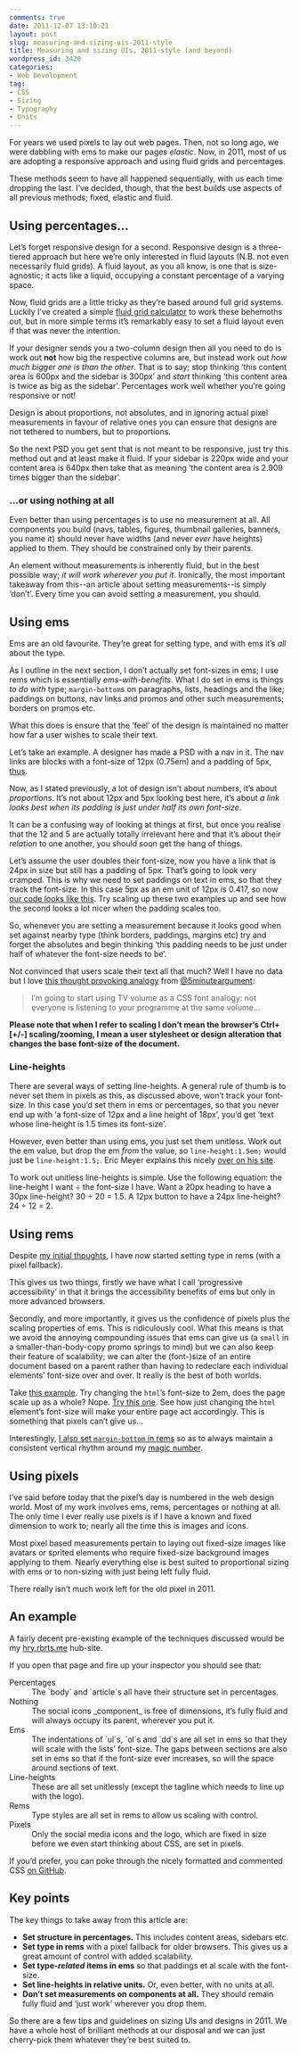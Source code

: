 ```yaml
---
comments: true
date: 2011-12-07 13:10:21
layout: post
slug: measuring-and-sizing-uis-2011-style
title: Measuring and sizing UIs, 2011-style (and beyond)
wordpress_id: 3420
categories:
- Web Development
tag:
- CSS
- Sizing
- Typography
- Units
---
```


For years we used pixels to lay out web pages. Then, not so long ago, we were dabbling with ems to make our pages _elastic_. Now, in 2011, most of us are adopting a responsive approach and using fluid grids and percentages.

These methods seem to have all happened sequentially, with us each time dropping the last. I’ve decided, though, that the best builds use aspects of all previous methods; fixed, elastic and fluid.

## Using percentages…

Let’s forget responsive design for a second. Responsive design is a three-tiered approach but here we’re only interested in fluid layouts (N.B. not even necessarily fluid grids). A fluid layout, as you all know, is one that is size-agnostic; it acts like a liquid, occupying a constant percentage of a varying space.

Now, fluid grids are a little tricky as they’re based around full grid systems. Luckily I’ve created a simple [fluid grid calculator](http://csswizardry.com/fluid-grids/) to work these behemoths out, but in more simple terms it’s remarkably easy to set a fluid layout even if that was never the intention.

If your designer sends you a two-column design then all you need to do is work out **not** how big the respective columns are, but instead work out _how much bigger one is than the other_. That is to say; stop thinking ‘this content area is 600px and the sidebar is 300px’ and _start_ thinking ‘this content area is twice as big as the sidebar’. Percentages work well whether you’re going responsive or not!

Design is about proportions, not absolutes, and in ignoring actual pixel measurements in favour of relative ones you can ensure that designs are not tethered to numbers, but to proportions.

So the next PSD you get sent that is not meant to be responsive, just try this method out and at least make it fluid. If your sidebar is 220px wide and your content area is 640px then take that as meaning ‘the content area is 2.909 times bigger than the sidebar’.

### …or using nothing at all

Even better than using percentages is to use no measurement at all. All components you build (navs, tables, figures, thumbnail galleries, banners, you name it) should never have widths (and never _ever_ have heights) applied to them. They should be constrained only by their parents.

An element without measurements is inherently fluid, but in the best possible way; _it will work wherever you put it_. Ironically, the most important takeaway from this--an article about setting measurements--is simply ‘don’t’. Every time you can avoid setting a measurement, you should.

## Using ems

Ems are an old favourite. They’re great for setting type, and with ems it’s _all_ about the type.

As I outline in the next section, I don’t actually set font-sizes in ems; I use rems which is essentially _ems-with-benefits_. What I do set in ems is things _to do with_ type; `margin-bottom`s on paragraphs, lists, headings and the like; paddings on buttons, nav links and promos and other such measurements; borders on promos etc.

What this does is ensure that the ‘feel’ of the design is maintained no matter how far a user wishes to scale their text.

Let’s take an example. A designer has made a PSD with a nav in it. The nav links are blocks with a font-size of 12px (0.75em) and a padding of 5px, [thus](http://jsfiddle.net/csswizardry/NZLwc/).

Now, as I stated previously, a lot of design isn’t about numbers, it’s about _proportions_. It’s not about 12px and 5px looking best here, it’s about _a link looks best when its padding is just under half its own font-size_.

It can be a confusing way of looking at things at first, but once you realise that the 12 and 5 are actually totally irrelevant here and that it’s about their _relation_ to one another, you should soon get the hang of things.

Let’s assume the user doubles their font-size, now you have a link that is 24px in size but still has a padding of 5px. That’s going to look very cramped. This is why we need to set paddings on text in ems, so that they track the font-size. In this case 5px as an em unit of 12px is 0.417, so now [our code looks like this](http://jsfiddle.net/csswizardry/NZLwc/2/). Try scaling up these two examples up and see how the second looks a lot nicer when the padding scales too.

So, whenever you are setting a measurement because it looks good when set against nearby type (think borders, paddings, margins etc) try and forget the absolutes and begin thinking ‘this padding needs to be just under half of whatever the font-size needs to be’.

Not convinced that users scale their text all that much? Well I have no data but I love [this thought provoking analogy](https://twitter.com/5minuteargument/status/134682811683717121) from [@5minuteargument](https://twitter.com/5minuteargument/):

> I’m going to start using TV volume as a CSS font analogy: not everyone is listening to your programme at the same volume…

**Please note that when I refer to scaling I don’t mean the browser’s Ctrl+[+/-] scaling/zooming, I mean a user stylesheet or design alteration that changes the base font-size of the document.**

### Line-heights

There are several ways of setting line-heights. A general rule of thumb is to never set them in pixels as this, as discussed above, won’t track your font-size. In this case you’d set them in ems or percentages, so that you never end up with ‘a font-size of 12px and a line height of 18px’, you’d get ‘text whose line-height is 1.5 times its font-size’.

However, even better than using ems, you just set them unitless. Work out the em value, but drop the em _from_ the value, so `line-height:1.5em;` would just be `line-height:1.5;`. Eric Meyer explains this nicely [over on his site](http://meyerweb.com/eric/thoughts/2006/02/08/unitless-line-heights/).

To work out unitless line-heights is simple. Use the following equation: the line-height I want ÷ the font-size I have. Want a 20px heading to have a 30px line-height? 30 ÷ 20 = 1.5. A 12px button to have a 24px line-height? 24 ÷ 12 = 2.

## Using rems

Despite [my initial thoughts](http://csswizardry.com/2011/05/font-sizing-with-rem-could-be-avoided/), I have now started setting type in rems (with a pixel fallback).

This gives us two things, firstly we have what I call ‘progressive accessibility’ in that it brings the accessibility benefits of ems but only in more advanced browsers.

Secondly, and more importantly, it gives us the confidence of pixels plus the scaling properties of ems. This is ridiculously cool. What this means is that we avoid the annoying compounding issues that ems can give us (a `small` in a smaller-than-body-copy promo springs to mind) but we can also keep their feature of scalability; we can alter the (font-)size of an entire document based on a parent rather than having to redeclare each individual elements’ font-size over and over. It really is the best of both worlds.

Take [this example](http://jsfiddle.net/csswizardry/6CEjX/). Try changing the `html`’s font-size to 2em, does the page scale up as a whole? Nope. [Try this one](http://jsfiddle.net/csswizardry/6CEjX/1/). See how just changing the `html` element’s font-size will make your entire page act accordingly. This is something that pixels can’t give us...

Interestingly, [I also set `margin-bottom` in rems](https://github.com/csswizardry/hry.rbrts.me/blob/master/css/style.css#LC152) so as to always maintain a consistent vertical rhythm around my [magic number](http://coding.smashingmagazine.com/2011/03/14/technical-web-typography-guidelines-and-techniques/#tt-magic-number).

## Using pixels

I’ve said before today that the pixel’s day is numbered in the web design world. Most of my work involves ems, rems, percentages or nothing at all. The only time I ever really use pixels is if I have a known and fixed dimension to work to; nearly all the time this is images and icons.

Most pixel based measurements pertain to laying out fixed-size images like avatars or sprited elements who require fixed-size background images applying to them. Nearly everything else is best suited to proportional sizing with ems or to non-sizing with just being left fully fluid.

There really isn’t much work left for the old pixel in 2011.

## An example

A fairly decent pre-existing example of the techniques discussed would be my [hry.rbrts.me](http://hry.rbrts.me/) hub-site.

If you open that page and fire up your inspector you should see that:

<dl>
  <dt>Percentages</dt>
  <dd>The `body` and `article`s all have their structure set in percentages.</dd>

  <dt>Nothing
  <dd>The social icons _component_ is free of dimensions, it’s fully fluid and will always occupy its parent, wherever you put it.</dd>

  <dt>Ems</dt>
  <dd>The indentations of `ul`s, `ol`s and `dd`s are all set in ems so that they will scale with the lists’ font-size. The gaps between sections are also set in ems so that if the font-size ever increases, so will the space around sections of text.</dd>

  <dt>Line-heights</dt>
  <dd>These are all set unitlessly (except the tagline which needs to line up with the logo).</dd>

  <dt>Rems</dt>
  <dd>Type styles are all set in rems to allow us scaling with control.</dd>

  <dt>Pixels</dt>
  <dd>Only the social media icons and the logo, which are fixed in size before we even start thinking about CSS, are set in pixels.</dd>
</dl>


If you’d prefer, you can poke through the nicely formatted and commented CSS [on GitHub](https://github.com/csswizardry/hry.rbrts.me/blob/master/css/style.css).

## Key points

The key things to take away from this article are:

* **Set structure in percentages.** This includes content areas, sidebars etc.
* **Set type in rems** with a pixel fallback for older browsers. This gives us a great amount of control with added scalability.
* **Set type-_related_ items in ems** so that paddings et al scale with the font-size.
* **Set line-heights in relative units.** Or, even better, with no units at all.
* **Don’t set measurements on components at all.** They should remain fully fluid and ‘just work’ wherever you drop them.

So there are a few tips and guidelines on sizing UIs and designs in 2011. We have a whole host of brilliant methods at our disposal and we can just cherry-pick them whatever they’re best suited to.
